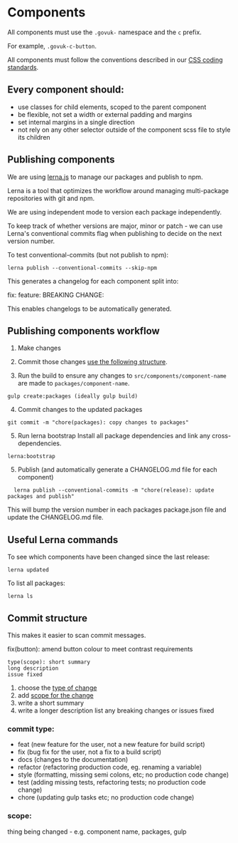 # Components

All components must use the `.govuk-` namespace and the `c` prefix.

For example, `.govuk-c-button`.

All components must follow the conventions described in our [CSS coding standards](coding-standards/css.md).

## Every component should:
* use classes for child elements, scoped to the parent component
* be flexible, not set a width or external padding and margins
* set internal margins in a single direction
* not rely on any other selector outside of the component scss file to style its children

## Publishing components

We are using [lerna.js](https://lernajs.io/) to manage our packages and publish to npm.

Lerna is a tool that optimizes the workflow around managing multi-package repositories with git and npm.

We are using independent mode to version each package independently.

To keep track of whether versions are major, minor or patch - we can use Lerna's conventional commits flag when publishing to decide on the next version number.

To test conventional-commits (but not publish to npm):

    lerna publish --conventional-commits --skip-npm

This generates a changelog for each component split into:

fix:
feature:
BREAKING CHANGE:

This enables changelogs to be automatically generated.

## Publishing components workflow

1. Make changes

2. Commit those changes [use the following structure](#commit-structure).

3. Run the build to ensure any changes to `src/components/component-name` are made to `packages/component-name`.

```
gulp create:packages (ideally gulp build)
```

4. Commit changes to the updated packages

```
git commit -m "chore(packages): copy changes to packages"
```

5. Run lerna bootstrap
Install all package dependencies and link any cross-dependencies.

```
lerna:bootstrap
```

5. Publish (and automatically generate a CHANGELOG.md file for each component)

```
  lerna publish --conventional-commits -m "chore(release): update packages and publish"
```

This will bump the version number in each packages package.json file and update the CHANGELOG.md file.

## Useful Lerna commands

To see which components have been changed since the last release:

    lerna updated

To list all packages:

    lerna ls

## Commit structure

This makes it easier to scan commit messages.

fix(button): amend button colour to meet contrast requirements


```
type(scope): short summary
long description
issue fixed
```

1. choose the [type of change](#commit-type)
2. add [scope for the change](#scope)
3. write a short summary
4. write a longer description
   list any breaking changes or issues fixed

### commit type:
- feat (new feature for the user, not a new feature for build script)
- fix (bug fix for the user, not a fix to a build script)
- docs (changes to the documentation)
- refactor (refactoring production code, eg. renaming a variable)
- style (formatting, missing semi colons, etc; no production code change)
- test (adding missing tests, refactoring tests; no production code change)
- chore (updating gulp tasks etc; no production code change)

### scope:
thing being changed - e.g. component name, packages, gulp
